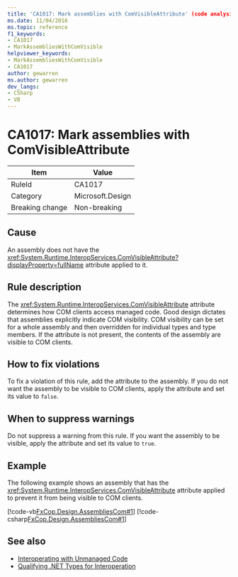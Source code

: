 ```yaml
---
title: 'CA1017: Mark assemblies with ComVisibleAttribute' (code analysis)
ms.date: 11/04/2016
ms.topic: reference
f1_keywords:
- CA1017
- MarkAssembliesWithComVisible
helpviewer_keywords:
- MarkAssembliesWithComVisible
- CA1017
author: gewarren
ms.author: gewarren
dev_langs:
- CSharp
- VB
---
```

# CA1017: Mark assemblies with ComVisibleAttribute

|Item|Value|
|-|-|
|RuleId|CA1017|
|Category|Microsoft.Design|
|Breaking change|Non-breaking|

## Cause

An assembly does not have the <xref:System.Runtime.InteropServices.ComVisibleAttribute?displayProperty=fullName> attribute applied to it.

## Rule description

The <xref:System.Runtime.InteropServices.ComVisibleAttribute> attribute determines how COM clients access managed code. Good design dictates that assemblies explicitly indicate COM visibility. COM visibility can be set for a whole assembly and then overridden for individual types and type members. If the attribute is not present, the contents of the assembly are visible to COM clients.

## How to fix violations

To fix a violation of this rule, add the attribute to the assembly. If you do not want the assembly to be visible to COM clients, apply the attribute and set its value to `false`.

## When to suppress warnings

Do not suppress a warning from this rule. If you want the assembly to be visible, apply the attribute and set its value to `true`.

## Example

The following example shows an assembly that has the <xref:System.Runtime.InteropServices.ComVisibleAttribute> attribute applied to prevent it from being visible to COM clients.

[!code-vb[FxCop.Design.AssembliesCom#1](../code-quality/codesnippet/VisualBasic/ca1017-mark-assemblies-with-comvisibleattribute_1.vb)]
[!code-csharp[FxCop.Design.AssembliesCom#1](../code-quality/codesnippet/CSharp/ca1017-mark-assemblies-with-comvisibleattribute_1.cs)]

## See also

- [Interoperating with Unmanaged Code](/dotnet/framework/interop/index)
- [Qualifying .NET Types for Interoperation](/dotnet/framework/interop/qualifying-net-types-for-interoperation)
